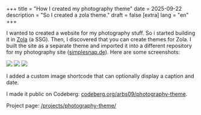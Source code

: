 +++
title = "How I created my photography theme"
date = 2025-09-22
description = "So I created a zola theme."
draft = false
[extra]
lang = "en"
+++

I wanted to created a website for my photography stuff. So i started building it in [Zola](https://www.getzola.org/) (a SSG). Then, I discovered that you can create themes for Zola. I built the site as a separate theme and imported it into a different repository for my photography site ([simplesnap.de](https://simplesnap.de)).
Here are some screenshots:

![](/img/photography-theme/screenshot_1.png)
![](/img/photography-theme/screenshot_2.png)
![](/img/photography-theme/screenshot_3.png)

I added a custom image shortcode that can optionally display a caption and date.

I made it public on Codeberg: [codeberg.org/arbs09/photography-theme](https://codeberg.org/arbs09/photography-theme).

Project page: [/projects/photography-theme/](@/projects/photography-theme.md)
